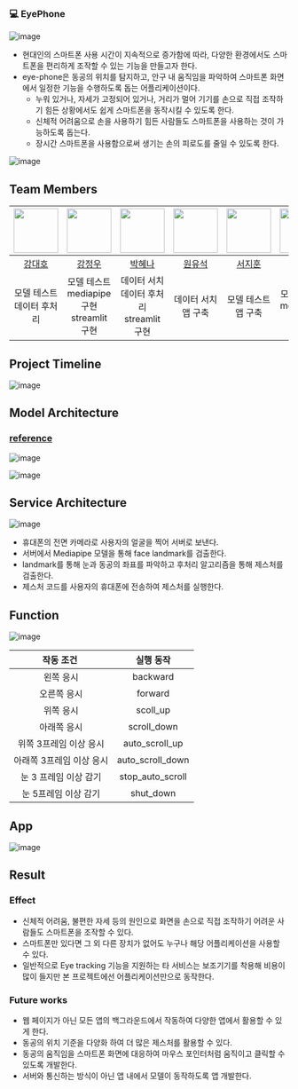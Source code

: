 ### 💻 **EyePhone**

![image](https://github.com/boostcampaitech5/level3_cv_finalproject-cv-17/assets/70469008/a3a149a2-3e26-4345-932d-bb1934776a37)

- 현대인의 스마트폰 사용 시간이 지속적으로 증가함에 따라, 다양한 환경에서도 스마트폰을 편리하게 조작할 수 있는 기능을 만들고자 한다.
- eye-phone은 동공의 위치를 탐지하고, 안구 내 움직임을 파악하여 스마트폰 화면에서 일정한 기능을 수행하도록 돕는 어플리케이션이다.
  - 누워 있거나, 자세가 고정되어 있거나, 거리가 멀어 기기를 손으로 직접 조작하기 힘든 상황에서도 쉽게 스마트폰을 동작시킬 수 있도록 한다.
  - 신체적 어려움으로 손을 사용하기 힘든 사람들도 스마트폰을 사용하는 것이 가능하도록 돕는다.
  - 장시간 스마트폰을 사용함으로써 생기는 손의 피로도를 줄일 수 있도록 한다.

![image](https://github.com/boostcampaitech5/level3_cv_finalproject-cv-17/assets/70469008/291d57fe-e28b-49f4-934b-04fe5ba5f605)

## Team Members

| <img src="https://github.com/boostcampaitech5/level3_cv_finalproject-cv-17/assets/70469008/71297ab2-cbea-4069-8e2b-52fc1329da3b" width="80"> | <img src="https://github.com/boostcampaitech5/level3_cv_finalproject-cv-17/assets/70469008/51d33796-1194-4229-875a-790fc1625483" width="80"> | <img src="https://github.com/boostcampaitech5/level3_cv_finalproject-cv-17/assets/70469008/48c2e739-6a82-44b3-978d-c07add64d98b" width="80"> | <img src="https://github.com/boostcampaitech5/level3_cv_finalproject-cv-17/assets/70469008/199ea001-e808-4e7e-ae8a-dbe1a082411e" width="80"> | <img src="https://github.com/boostcampaitech5/level3_cv_finalproject-cv-17/assets/70469008/e891d773-31b0-4163-be1a-40cc6f9bdc42" width="80"> | <img src="https://github.com/boostcampaitech5/level3_cv_finalproject-cv-17/assets/70469008/cf42f192-4de7-4232-910f-e115a9a7fe8e" width="80"> |
| :------------------------------------------------------------------------------------------------------------------------------------------: | :------------------------------------------------------------------------------------------------------------------------------------------: | :------------------------------------------------------------------------------------------------------------------------------------------: | :------------------------------------------------------------------------------------------------------------------------------------------: | :------------------------------------------------------------------------------------------------------------------------------------------: | :------------------------------------------------------------------------------------------------------------------------------------------: |
|                                                     [강대호](https://github.com/dh3211)                                                      |                                                   [강정우](https://github.com/kangjjjjjww)                                                   |                                                  [박혜나](https://github.com/hyenagatha02)                                                   |                                                    [원유석](https://github.com/bigaguero)                                                    |                                                     [서지훈](https://github.com/Mugamta)                                                     |                                                   [정대훈](https://github.com/daehun1102)                                                    |
|                                                         모델 테스트<br>데이터 후처리                                                         |                                               모델 테스트<br>mediapipe 구현<br> streamlit 구현                                               |                                                데이터 서치<br>데이터 후처리<br>streamlit 구현                                                |                                                            데이터 서치<br>앱 구축                                                            |                                                            모델 테스트<br>앱 구축                                                            |                                                        모델 테스트<br>mediapipe 구현                                                         |

## Project Timeline

![image](https://github.com/boostcampaitech5/level3_cv_finalproject-cv-17/assets/70469008/3000350e-e8df-4620-8f98-0ae34b4d9631)

## Model Architecture

### [reference](https://developers.google.com/mediapipe/solutions/vision/face_landmarker)

![image](https://github.com/boostcampaitech5/level3_cv_finalproject-cv-17/assets/70469008/d500613f-9b5d-4f2c-baaf-e7d623cc4882)

![image](https://github.com/boostcampaitech5/level3_cv_finalproject-cv-17/assets/70469008/50596e58-a706-4370-9b43-4a6f38a1c3ca)

## Service Architecture

![image](https://github.com/boostcampaitech5/level3_cv_finalproject-cv-17/assets/70469008/22c9a8a1-dc01-4125-963a-9f18a536e85c)

- 휴대폰의 전면 카메라로 사용자의 얼굴을 찍어 서버로 보낸다.
- 서버에서 Mediapipe 모델을 통해 face landmark를 검출한다.
- landmark를 통해 눈과 동공의 좌표를 파악하고 후처리 알고리즘을 통해 제스처를 검출한다.
- 제스처 코드를 사용자의 휴대폰에 전송하여 제스처를 실행한다.

## Function

![image](https://github.com/boostcampaitech5/level3_cv_finalproject-cv-17/assets/70469008/0b5712a8-fb0d-4e66-8d37-00065d85af39)

|        작동 조건 ​        |     실행 동작     |
| :-----------------------: | :---------------: |
|        왼쪽 응시​         |     backward​     |
|       오른쪽 응시​        |     forward​      |
|        위쪽 응시​         |     scoll_up​     |
|       아래쪽 응시​        |   scroll_down​    |
|  위쪽 3프레임 이상 응시​  |  auto_scroll_up​  |
| 아래쪽 3프레임 이상 응시​ | auto_scroll_down​ |
|  눈 3 프레임 이상 감기​   | stop_auto_scroll​ |
|   눈 5프레임 이상 감기​   |    shut_down​     |

## App

![image](https://github.com/boostcampaitech5/level3_cv_finalproject-cv-17/assets/70469008/a33332e6-9c5d-475b-8824-90fb245e8133)

## Result

### Effect

- 신체적 어려움, 불편한 자세 등의 원인으로 화면을 손으로 직접 조작하기 어려운 사람들도 스마트폰을 조작할 수 있다.
- 스마트폰만 있다면 그 외 다른 장치가 없어도 누구나 해당 어플리케이션을 사용할 수 있다.
- 일반적으로 Eye tracking 기능을 지원하는 타 서비스는 보조기기를 착용해 비용이 많이 들지만 본 프로젝트에선 어플리케이션만으로 동작한다.

### Future works

- 웹 페이지가 아닌 모든 앱의 백그라운드에서 작동하여 다양한 앱에서 활용할 수 있게 한다.
- 동공의 위치 기준을 다양화 하여 더 많은 제스처를 활용할 수 있다.
- 동공의 움직임을 스마트폰 화면에 대응하여 마우스 포인터처럼 움직이고 클릭할 수 있도록 개발한다.
- 서버와 통신하는 방식이 아닌 앱 내에서 모델이 동작하도록 앱 개발한다.
